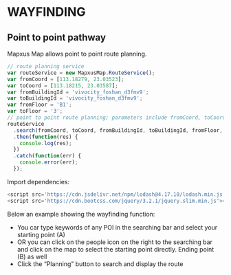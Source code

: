 # WAYFINDING

## Point to point pathway

Mapxus Map allows point to point route planning.

```js
// route planning service
var routeService = new MapxusMap.RouteService();
var fromCoord = [113.18279, 23.03523];
var toCoord = [113.18215, 23.03587];
var fromBuildingId = 'vivocity_foshan_d3fmv9';
var toBuildingId = 'vivocity_foshan_d3fmv9';
var fromFloor = 'B1';
var toFloor = '3';
// point to point route planning; parameters include fromCoord, toCoord, fromBuildingId, toBuildingId, fromFloor, toFloor
routeService
  .search(fromCoord, toCoord, fromBuildingId, toBuildingId, fromFloor, toFloor)
  .then(function(res) {
    console.log(res);
  })
  .catch(function(err) {
    console.error(err);
  });
```

Import dependencies:

```js
<script src='https://cdn.jsdelivr.net/npm/lodash@4.17.10/lodash.min.js'></script>
<script src='https://cdn.bootcss.com/jquery/3.2.1/jquery.slim.min.js'></script>
```
Below an example showing the wayfinding function:

- You car type keywords of any POI in the searching bar and select your starting point (A)
- OR you can click on the people icon on the right to the searching bar and click on the map to select the starting point directly. Ending point (B) as well
- Click the “Planning” button to search and display the route
